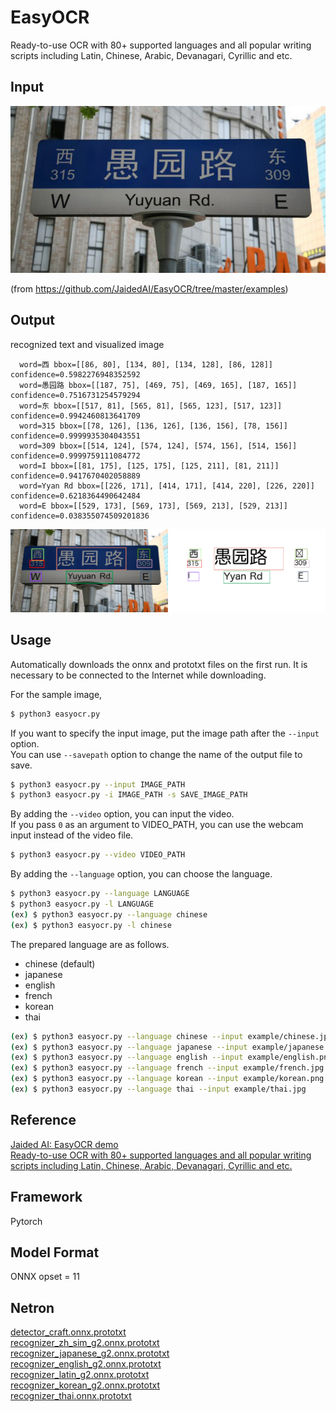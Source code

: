 # EasyOCR
Ready-to-use OCR with 80+ supported languages and all popular writing scripts including Latin, Chinese, Arabic, Devanagari, Cyrillic and etc.

## Input

![input image](./example/chinese.jpg)

(from https://github.com/JaidedAI/EasyOCR/tree/master/examples)

## Output

recognized text and visualized image

```
  word=西 bbox=[[86, 80], [134, 80], [134, 128], [86, 128]] confidence=0.5982276948352592
  word=愚园路 bbox=[[187, 75], [469, 75], [469, 165], [187, 165]] confidence=0.7516731254579294
  word=东 bbox=[[517, 81], [565, 81], [565, 123], [517, 123]] confidence=0.9942460813641709
  word=315 bbox=[[78, 126], [136, 126], [136, 156], [78, 156]] confidence=0.9999935304043551
  word=309 bbox=[[514, 124], [574, 124], [574, 156], [514, 156]] confidence=0.9999759111084772
  word=I bbox=[[81, 175], [125, 175], [125, 211], [81, 211]] confidence=0.9417670402058889
  word=Yyan Rd bbox=[[226, 171], [414, 171], [414, 220], [226, 220]] confidence=0.6218364490642484
  word=E bbox=[[529, 173], [569, 173], [569, 213], [529, 213]] confidence=0.038355074509201836
```

![output image](output.png)

## Usage

Automatically downloads the onnx and prototxt files on the first run.
It is necessary to be connected to the Internet while downloading.

For the sample image,
``` bash
$ python3 easyocr.py
```

If you want to specify the input image, put the image path after the `--input` option.  
You can use `--savepath` option to change the name of the output file to save.
```bash
$ python3 easyocr.py --input IMAGE_PATH
$ python3 easyocr.py -i IMAGE_PATH -s SAVE_IMAGE_PATH
```

By adding the `--video` option, you can input the video.   
If you pass `0` as an argument to VIDEO_PATH, you can use the webcam input instead of the video file.
```bash
$ python3 easyocr.py --video VIDEO_PATH
```

By adding the `--language` option, you can choose the language.
```bash
$ python3 easyocr.py --language LANGUAGE
$ python3 easyocr.py -l LANGUAGE
(ex) $ python3 easyocr.py --language chinese
(ex) $ python3 easyocr.py -l chinese
```

The prepared language are as follows.
  - chinese (default)
  - japanese
  - english
  - french
  - korean
  - thai


```bash
(ex) $ python3 easyocr.py --language chinese --input example/chinese.jpg
(ex) $ python3 easyocr.py --language japanese --input example/japanese.jpg
(ex) $ python3 easyocr.py --language english --input example/english.png
(ex) $ python3 easyocr.py --language french --input example/french.jpg
(ex) $ python3 easyocr.py --language korean --input example/korean.png
(ex) $ python3 easyocr.py --language thai --input example/thai.jpg
```

## Reference
[Jaided AI: EasyOCR demo](https://www.jaided.ai/easyocr/)    
[Ready-to-use OCR with 80+ supported languages and all popular writing scripts including Latin, Chinese, Arabic, Devanagari, Cyrillic and etc.](https://github.com/JaidedAI/EasyOCR)

## Framework
Pytorch    

## Model Format
ONNX opset = 11    

## Netron
[detector_craft.onnx.prototxt](https://netron.app/?url=https://storage.googleapis.com/ailia-models/easyocr/detector_craft.onnx.prototxt)   
[recognizer_zh_sim_g2.onnx.prototxt](https://netron.app/?url=https://storage.googleapis.com/ailia-models/easyocr/recognizer_zh_sim_g2.onnx.prototxt)    
[recognizer_japanese_g2.onnx.prototxt](https://netron.app/?url=https://storage.googleapis.com/ailia-models/easyocr/recognizer_japanese_g2.onnx.prototxt)    
[recognizer_english_g2.onnx.prototxt](https://netron.app/?url=https://storage.googleapis.com/ailia-models/easyocr/recognizer_english_g2.onnx.prototxt)    
[recognizer_latin_g2.onnx.prototxt](https://netron.app/?url=https://storage.googleapis.com/ailia-models/easyocr/recognizer_latin_g2.onnx.prototxt)    
[recognizer_korean_g2.onnx.prototxt](https://netron.app/?url=https://storage.googleapis.com/ailia-models/easyocr/recognizer_korean_g2.onnx.prototxt)    
[recognizer_thai.onnx.prototxt](https://netron.app/?url=https://storage.googleapis.com/ailia-models/easyocr/recognizer_thai.onnx.prototxt)      
